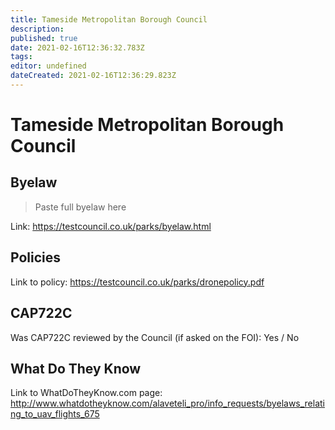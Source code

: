 ```yaml
---
title: Tameside Metropolitan Borough Council
description: 
published: true
date: 2021-02-16T12:36:32.783Z
tags: 
editor: undefined
dateCreated: 2021-02-16T12:36:29.823Z
---
```


# Tameside Metropolitan Borough Council


## Byelaw
> Paste full byelaw here

Link:
https://testcouncil.co.uk/parks/byelaw.html

## Policies
Link to policy:
https://testcouncil.co.uk/parks/dronepolicy.pdf

## CAP722C

Was CAP722C reviewed by the Council (if asked on the FOI): Yes / No

## What Do They Know

Link to WhatDoTheyKnow.com page:
http://www.whatdotheyknow.com/alaveteli_pro/info_requests/byelaws_relating_to_uav_flights_675

